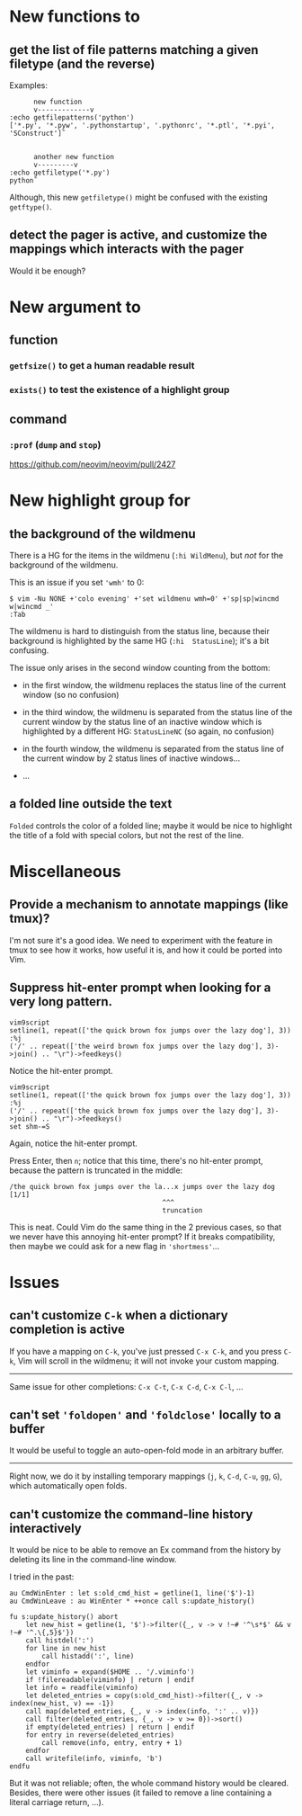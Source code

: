 # New functions to
## get the list of file patterns matching a given filetype (and the reverse)

Examples:

          new function
          v-------------v
    :echo getfilepatterns('python')
    ['*.py', '*.pyw', '.pythonstartup', '.pythonrc', '*.ptl', '*.pyi', 'SConstruct']˜


          another new function
          v---------v
    :echo getfiletype('*.py')
    python˜

Although, this new `getfiletype()` might be confused with the existing `getftype()`.

## detect the pager is active, and customize the mappings which interacts with the pager

Would it be enough?

##
# New argument to
## function
### `getfsize()` to get a human readable result

### `exists()` to test the existence of a highlight group

##
## command
### `:prof` (`dump` and `stop`)

<https://github.com/neovim/neovim/pull/2427>

##
# New highlight group for
## the background of the wildmenu

There is a HG for the items in  the wildmenu (`:hi WildMenu`), but *not* for the
background of the wildmenu.

This is an issue if you set `'wmh'` to 0:

    $ vim -Nu NONE +'colo evening' +'set wildmenu wmh=0' +'sp|sp|wincmd w|wincmd _'
    :Tab

The  wildmenu  is hard  to  distinguish  from  the  status line,  because  their
background  is  highlighted by  the  same  HG  (`:hi  StatusLine`); it's  a  bit
confusing.

The issue only arises in the second window counting from the bottom:

   - in the first window, the wildmenu replaces the status line of the current
     window (so no confusion)

   - in the third window, the wildmenu is separated from the status line of the
     current window by the status line of an inactive window which is
     highlighted by a different HG: `StatusLineNC` (so again, no confusion)

   - in the fourth window, the wildmenu is separated from the status line of the
     current window by 2 status lines of inactive windows...

   - ...

## a folded line outside the text

`Folded`  controls the  color  of a  folded  line;  maybe it  would  be nice  to
highlight the title of a fold with special colors, but not the rest of the line.

##
# Miscellaneous
## Provide a mechanism to annotate mappings (like tmux)?

I'm not sure it's  a good idea.  We need to experiment with  the feature in tmux
to see how it works, how useful it is, and how it could be ported into Vim.

## Suppress hit-enter prompt when looking for a very long pattern.
```vim
vim9script
setline(1, repeat(['the quick brown fox jumps over the lazy dog'], 3))
:%j
('/' .. repeat(['the weird brown fox jumps over the lazy dog'], 3)->join() .. "\r")->feedkeys()
```
Notice the hit-enter prompt.
```vim
vim9script
setline(1, repeat(['the quick brown fox jumps over the lazy dog'], 3))
:%j
('/' .. repeat(['the quick brown fox jumps over the lazy dog'], 3)->join() .. "\r")->feedkeys()
set shm-=S
```
Again, notice the hit-enter prompt.

Press  Enter, then  `n`; notice  that this  time, there's  no hit-enter  prompt,
because the pattern is truncated in the middle:

    /the quick brown fox jumps over the la...x jumps over the lazy dog        [1/1]
                                          ^^^
                                          truncation

This is neat.  Could  Vim do the same thing in the 2  previous cases, so that we
never have  this annoying  hit-enter prompt?  If  it breaks  compatibility, then
maybe we could ask for a new flag in `'shortmess'`...

##
# Issues
## can't customize `C-k` when a dictionary completion is active

If you have a mapping on `C-k`, you've just pressed `C-x C-k`, and you press `C-k`,
Vim will scroll in the wildmenu; it will not invoke your custom mapping.

---

Same issue for other completions: `C-x C-t`, `C-x C-d`, `C-x C-l`, ...

## can't set `'foldopen'` and `'foldclose'` locally to a buffer

It would be useful to toggle an auto-open-fold mode in an arbitrary buffer.

---

Right now,  we do it by  installing temporary mappings (`j`,  `k`, `C-d`, `C-u`,
`gg`, `G`), which automatically open folds.

## can't customize the command-line history interactively

It would be nice to be able to remove an Ex command from the history by deleting
its  line  in  the  command-line  window.

I tried in the past:

    au CmdWinEnter : let s:old_cmd_hist = getline(1, line('$')-1)
    au CmdWinLeave : au WinEnter * ++once call s:update_history()

    fu s:update_history() abort
        let new_hist = getline(1, '$')->filter({_, v -> v !~# '^\s*$' && v !~# '^.\{,5}$'})
        call histdel(':')
        for line in new_hist
            call histadd(':', line)
        endfor
        let viminfo = expand($HOME .. '/.viminfo')
        if !filereadable(viminfo) | return | endif
        let info = readfile(viminfo)
        let deleted_entries = copy(s:old_cmd_hist)->filter({_, v -> index(new_hist, v) == -1})
        call map(deleted_entries, {_, v -> index(info, ':' .. v)})
        call filter(deleted_entries, {_, v -> v >= 0})->sort()
        if empty(deleted_entries) | return | endif
        for entry in reverse(deleted_entries)
            call remove(info, entry, entry + 1)
        endfor
        call writefile(info, viminfo, 'b')
    endfu

But it was not reliable; often, the whole command history would be cleared.
Besides,  there were  other issues  (it  failed to  remove a  line containing  a
literal carriage return, ...).

